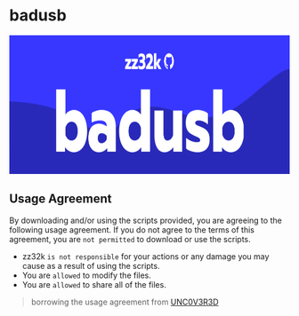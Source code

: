 # badusb

<img src="https://github.com/zz32k/badusb/blob/main/usbbanner.png" height="250" width="1000" >

## Usage Agreement

By downloading and/or using the scripts provided, you are agreeing to the following usage agreement. If you do not agree to the terms of this agreement, you are ``not permitted`` to download or use the scripts.

+ zz32k ``is not responsible`` for your actions or any damage you may cause as a result of using the scripts.
+ You are ``allowed`` to modify the files.
+ You are ``allowed`` to share all of the files.

> borrowing the usage agreement from [UNC0V3R3D]([https://www.google.com](https://github.com/UNC0V3R3D/Flipper_Zero-BadUsb))
